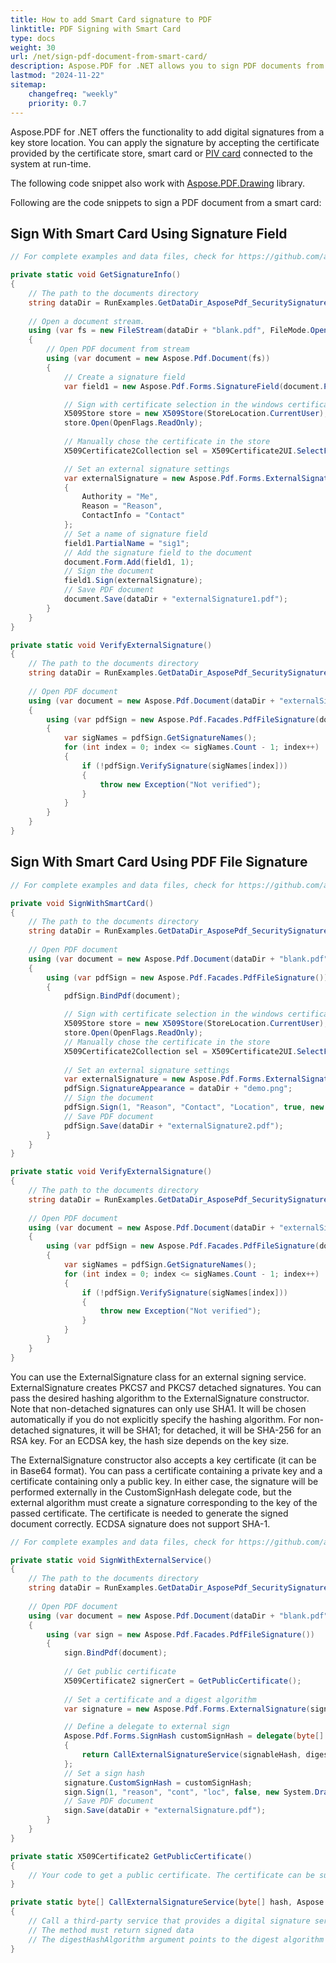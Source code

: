 ```yaml
---
title: How to add Smart Card signature to PDF
linktitle: PDF Signing with Smart Card
type: docs
weight: 30
url: /net/sign-pdf-document-from-smart-card/
description: Aspose.PDF for .NET allows you to sign PDF documents from a smart card using signature field.
lastmod: "2024-11-22"
sitemap:
    changefreq: "weekly"
    priority: 0.7
---
```

<script type="application/ld+json">
{
    "@context": "https://schema.org",
    "@type": "TechArticle",
    "headline": "How to add Smart Card signature to PDF",
    "alternativeHeadline": "Add Smart Card Signatures to PDF Documents Easily",
    "abstract": "Aspose.PDF for .NET now enables seamless PDF signing using smart cards, enhancing digital security by allowing users to authenticate documents with their stored digital certificates. This functionality supports both signature fields and advanced signing options, ensuring compliance and integrity in PDF transactions",
    "author": {
        "@type": "Person",
        "name": "Anastasiia Holub",
        "givenName": "Anastasiia",
        "familyName": "Holub",
        "url": "https://www.linkedin.com/in/anastasiia-holub-750430225/"
    },
    "genre": "pdf document generation",
    "keywords": "Smart Card signature, PDF signing, Aspose.PDF for .NET, digital signatures, external signing service, PKCS7 signature, certificate selection, hash algorithm, signature field, signing PDF documents",
    "wordcount": "755",
    "proficiencyLevel": "Beginner",
    "publisher": {
        "@type": "Organization",
        "name": "Aspose.PDF for .NET",
        "url": "https://products.aspose.com/pdf",
        "logo": "https://www.aspose.cloud/templates/aspose/img/products/pdf/aspose_pdf-for-net.svg",
        "alternateName": "Aspose",
        "sameAs": [
            "https://facebook.com/aspose.pdf/",
            "https://twitter.com/asposepdf",
            "https://www.youtube.com/channel/UCmV9sEg_QWYPi6BJJs7ELOg/featured",
            "https://www.linkedin.com/company/aspose",
            "https://stackoverflow.com/questions/tagged/aspose",
            "https://aspose.quora.com/",
            "https://aspose.github.io/"
        ],
        "contactPoint": [
            {
                "@type": "ContactPoint",
                "telephone": "+1 903 306 1676",
                "contactType": "sales",
                "areaServed": "US",
                "availableLanguage": "en"
            },
            {
                "@type": "ContactPoint",
                "telephone": "+44 141 628 8900",
                "contactType": "sales",
                "areaServed": "GB",
                "availableLanguage": "en"
            },
            {
                "@type": "ContactPoint",
                "telephone": "+61 2 8006 6987",
                "contactType": "sales",
                "areaServed": "AU",
                "availableLanguage": "en"
            }
        ]
    },
    "url": "/net/sign-pdf-document-from-smart-card/",
    "mainEntityOfPage": {
        "@type": "WebPage",
        "@id": "/net/sign-pdf-document-from-smart-card/"
    },
    "dateModified": "2024-11-25",
    "description": "Aspose.PDF for .NET allows you to sign PDF documents from a smart card using signature field."
}
</script>

Aspose.PDF for .NET offers the functionality to add digital signatures from a key store location. You can apply the signature by accepting the certificate provided by the certificate store, smart card or [PIV card](https://whatis.techtarget.com/definition/personal-identity-verification-PIV-card) connected to the system at run-time. 

The following code snippet also work with [Aspose.PDF.Drawing](/pdf/net/drawing/) library.

Following are the code snippets to sign a PDF document from a smart card:

## Sign With Smart Card Using Signature Field

```csharp
// For complete examples and data files, check for https://github.com/aspose-pdf/Aspose.PDF-for-.NET

private static void GetSignatureInfo()
{
    // The path to the documents directory
    string dataDir = RunExamples.GetDataDir_AsposePdf_SecuritySignatures();
    
    // Open a document stream.
    using (var fs = new FileStream(dataDir + "blank.pdf", FileMode.Open, FileAccess.ReadWrite))
    {
        // Open PDF document from stream
        using (var document = new Aspose.Pdf.Document(fs))
        {
            // Create a signature field
            var field1 = new Aspose.Pdf.Forms.SignatureField(document.Pages[1], new Aspose.Pdf.Rectangle(100, 400, 10, 10));

            // Sign with certificate selection in the windows certificate store
            X509Store store = new X509Store(StoreLocation.CurrentUser);
            store.Open(OpenFlags.ReadOnly);
            
            // Manually chose the certificate in the store
            X509Certificate2Collection sel = X509Certificate2UI.SelectFromCollection(store.Certificates, null, null, X509SelectionFlag.SingleSelection);

            // Set an external signature settings
            var externalSignature = new Aspose.Pdf.Forms.ExternalSignature(sel[0])
            {
                Authority = "Me",
                Reason = "Reason",
                ContactInfo = "Contact"
            };
            // Set a name of signature field
            field1.PartialName = "sig1";
            // Add the signature field to the document
            document.Form.Add(field1, 1);
            // Sign the document
            field1.Sign(externalSignature);
            // Save PDF document
            document.Save(dataDir + "externalSignature1.pdf");
        }
    }
}

private static void VerifyExternalSignature()
{    
    // The path to the documents directory
    string dataDir = RunExamples.GetDataDir_AsposePdf_SecuritySignatures();
    
    // Open PDF document
    using (var document = new Aspose.Pdf.Document(dataDir + "externalSignature1.pdf"))
    {
        using (var pdfSign = new Aspose.Pdf.Facades.PdfFileSignature(document))
        {
            var sigNames = pdfSign.GetSignatureNames();
            for (int index = 0; index <= sigNames.Count - 1; index++)
            {
                if (!pdfSign.VerifySignature(sigNames[index]))
                {
                    throw new Exception("Not verified");
                }
            }
        }
    }
}
```

## Sign With Smart Card Using PDF File Signature

```csharp
// For complete examples and data files, check for https://github.com/aspose-pdf/Aspose.PDF-for-.NET

private void SignWithSmartCard()
{
    // The path to the documents directory
    string dataDir = RunExamples.GetDataDir_AsposePdf_SecuritySignatures();
    
    // Open PDF document
    using (var document = new Aspose.Pdf.Document(dataDir + "blank.pdf"))
    {
        using (var pdfSign = new Aspose.Pdf.Facades.PdfFileSignature())
        {   
            pdfSign.BindPdf(document);

            // Sign with certificate selection in the windows certificate store
            X509Store store = new X509Store(StoreLocation.CurrentUser);
            store.Open(OpenFlags.ReadOnly);
            // Manually chose the certificate in the store
            X509Certificate2Collection sel = X509Certificate2UI.SelectFromCollection(store.Certificates, null, null, X509SelectionFlag.SingleSelection);
            
            // Set an external signature settings
            var externalSignature = new Aspose.Pdf.Forms.ExternalSignature(sel[0]);
            pdfSign.SignatureAppearance = dataDir + "demo.png";
            // Sign the document
            pdfSign.Sign(1, "Reason", "Contact", "Location", true, new System.Drawing.Rectangle(100, 100, 200, 200), externalSignature);
            // Save PDF document
            pdfSign.Save(dataDir + "externalSignature2.pdf");
        }
    }
}

private static void VerifyExternalSignature()
{
    // The path to the documents directory
    string dataDir = RunExamples.GetDataDir_AsposePdf_SecuritySignatures();
    
    // Open PDF document
    using (var document = new Aspose.Pdf.Document(dataDir + "externalSignature1.pdf"))
    {
        using (var pdfSign = new Aspose.Pdf.Facades.PdfFileSignature(document))
        {
            var sigNames = pdfSign.GetSignatureNames();
            for (int index = 0; index <= sigNames.Count - 1; index++)
            {
                if (!pdfSign.VerifySignature(sigNames[index]))
                {
                    throw new Exception("Not verified");
                }
            }
        }
    }
}
```

You can use the ExternalSignature class for an external signing service. ExternalSignature creates PKCS7 and PKCS7 detached signatures.
You can pass the desired hashing algorithm to the ExternalSignature constructor. Note that non-detached signatures can only use SHA1.
It will be chosen automatically if you do not explicitly specify the hashing algorithm. For non-detached signatures, it will be SHA1; for detached, it will be SHA-256 for an RSA key. For an ECDSA key, the hash size depends on the key size.

The ExternalSignature constructor also accepts a key certificate (it can be in Base64 format). You can pass a certificate containing a private key and a certificate containing only a public key. In either case, the signature will be performed externally in the CustomSignHash delegate code, but the external algorithm must create a signature corresponding to the key of the passed certificate. The certificate is needed to generate the signed document correctly. ECDSA signature does not support SHA-1.

```csharp
// For complete examples and data files, check for https://github.com/aspose-pdf/Aspose.PDF-for-.NET

private static void SignWithExternalService()
{    
    // The path to the documents directory
    string dataDir = RunExamples.GetDataDir_AsposePdf_SecuritySignatures();
    
    // Open PDF document
    using (var document = new Aspose.Pdf.Document(dataDir + "blank.pdf"))
    {
        using (var sign = new Aspose.Pdf.Facades.PdfFileSignature())
        {
            sign.BindPdf(document);
            
            // Get public certificate
            X509Certificate2 signerCert = GetPublicCertificate();
            
            // Set a certificate and a digest algorithm
            var signature = new Aspose.Pdf.Forms.ExternalSignature(signerCert, Aspose.Pdf.DigestHashAlgorithm.Sha256);

            // Define a delegate to external sign
            Aspose.Pdf.Forms.SignHash customSignHash = delegate(byte[] signableHash, Aspose.Pdf.DigestHashAlgorithm digestHashAlgorithm)
            {
                return CallExternalSignatureService(signableHash, digestHashAlgorithm);
            };
            // Set a sign hash
            signature.CustomSignHash = customSignHash;
            sign.Sign(1, "reason", "cont", "loc", false, new System.Drawing.Rectangle(0, 0, 500, 500), signature);
            // Save PDF document
            sign.Save(dataDir + "externalSignature.pdf");
        }
    }
}

private static X509Certificate2 GetPublicCertificate()
{
    // Your code to get a public certificate. The certificate can be supplied by a third-party service or a smart card
}

private static byte[] CallExternalSignatureService(byte[] hash, Aspose.Pdf.DigestHashAlgorithm digestHashAlgorithm)
{
    // Call a third-party service that provides a digital signature service
    // The method must return signed data
    // The digestHashAlgorithm argument points to the digest algorithm that was applied to the data to produce the value of the hash argument
}
```

<script type="application/ld+json">
{
    "@context": "http://schema.org",
    "@type": "SoftwareApplication",
    "name": "Aspose.PDF for .NET Library",
    "image": "https://www.aspose.cloud/templates/aspose/img/products/pdf/aspose_pdf-for-net.svg",
    "url": "https://www.aspose.com/",
    "publisher": {
        "@type": "Organization",
        "name": "Aspose.PDF",
        "url": "https://products.aspose.com/pdf",
        "logo": "https://www.aspose.cloud/templates/aspose/img/products/pdf/aspose_pdf-for-net.svg",
        "alternateName": "Aspose",
        "sameAs": [
            "https://facebook.com/aspose.pdf/",
            "https://twitter.com/asposepdf",
            "https://www.youtube.com/channel/UCmV9sEg_QWYPi6BJJs7ELOg/featured",
            "https://www.linkedin.com/company/aspose",
            "https://stackoverflow.com/questions/tagged/aspose",
            "https://aspose.quora.com/",
            "https://aspose.github.io/"
        ],
        "contactPoint": [
            {
                "@type": "ContactPoint",
                "telephone": "+1 903 306 1676",
                "contactType": "sales",
                "areaServed": "US",
                "availableLanguage": "en"
            },
            {
                "@type": "ContactPoint",
                "telephone": "+44 141 628 8900",
                "contactType": "sales",
                "areaServed": "GB",
                "availableLanguage": "en"
            },
            {
                "@type": "ContactPoint",
                "telephone": "+61 2 8006 6987",
                "contactType": "sales",
                "areaServed": "AU",
                "availableLanguage": "en"
            }
        ]
    },
    "offers": {
        "@type": "Offer",
        "price": "1199",
        "priceCurrency": "USD"
    },
    "applicationCategory": "PDF Manipulation Library for .NET",
    "downloadUrl": "https://www.nuget.org/packages/Aspose.PDF/",
    "operatingSystem": "Windows, MacOS, Linux",
    "screenshot": "https://docs.aspose.com/pdf/net/create-pdf-document/screenshot.png",
    "softwareVersion": "2022.1",
    "aggregateRating": {
        "@type": "AggregateRating",
        "ratingValue": "5",
        "ratingCount": "16"
    }
}
</script>
